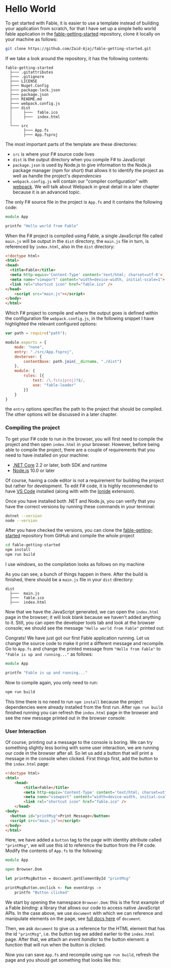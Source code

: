 # Hello World

To get started with Fable, it is easier to use a template instead of building your application from scratch, for that I have set up a simple hello world fable application in the [fable-getting-started](https://github.com/Zaid-Ajaj/fable-getting-started) repository, clone it locally on your machine as follows:

```bash
git clone https://github.com/Zaid-Ajaj/fable-getting-started.git
```
If we take a look around the repository, it has the following contents:
```
fable-getting-started
  ├─── .gitattributes
  ├─── .gitignore
  ├─── LICENSE
  ├─── Nuget.Config
  ├─── package-lock.json
  ├─── package.json
  ├─── README.md
  ├─── webpack.config.js
  ├─── dist
  │     ├───  fable.ico
  │     ├───  index.html
  │
  └─── src
        ├─── App.fs
        ├─── App.fsproj
```

The most important parts of the template are these directories:
- `src` is where your F# source code lives
- `dist` is the output directory when you compile F# to JavaScript
- `package.json` is used by Node.js to give information to the Node.js package manager (npm for short) that allows it to identify the project as well as handle the project's *dependencies*
- `webpack.config.js` will contain our "compiler configuration" with [webpack](https://webpack.js.org/). We will talk about Webpack in great detail in a later chapter because it is an advanced topic.

The only F# source file in the project is `App.fs` and it contains the following code:
```fsharp
module App

printfn "Hello world from Fable"
```
When the F# project is compiled using Fable, a single JavaScript file called `main.js` will be output in the `dist` directory, the `main.js` file in turn, is referenced by `index.html`, also in the `dist` directory:
```html {highlight:[9]}
<!doctype html>
<html>
<head>
  <title>Fable</title>
  <meta http-equiv='Content-Type' content='text/html; charset=utf-8'>
  <meta name="viewport" content="width=device-width, initial-scale=1">
  <link rel="shortcut icon" href="fable.ico" />
</head>
    <script src="main.js"></script>
</body>
</html>
```
Which F# project to compile and where the output goes is defined within the configuration file `webpack.config.js`, in the following snippet I have highlighted the relevant configured options:

```js {highlight:[5]}
var path = require("path");

module.exports = {
    mode: "none",
    entry: "./src/App.fsproj",
    devServer: {
        contentBase: path.join(__dirname, "./dist")
    },
    module: {
        rules: [{
            test: /\.fs(x|proj)?$/,
            use: "fable-loader"
        }]
    }
}
```
the `entry` options specifies the path to the project that should be compiled. The other options will be discussed in a later chapter.

### Compiling the project
To get your F# code to run in the browser, you will first need to compile the project and then open `index.html` in your browser. However, before being able to compile the project, there are a couple of requirements that you need to have installed on your machine:

- [.NET Core](https://www.microsoft.com/net/download) 2.2 or later, both SDK and runtime
- [Node.js](https://nodejs.org/en/) 10.0 or later

Of course, having a code editor is not a requirement for building the project but rather for development. To edit F# code, it is highly recommended to have [VS Code](https://code.visualstudio.com/) installed (along with with the [Ionide](http://ionide.io/) extension).

Once you have installed both .NET and Node.js, you can verify that you have the correct versions by running these commands in your terminal:
```bash
dotnet --version
node --version
```
After you have checked the versions, you can clone the [fable-getting-started](https://github.com/Zaid-Ajaj/fable-getting-started) repository from GitHub and compile the whole project
```bash
cd fable-getting-started
npm install
npm run build
```
I use windows, so the compilation looks as follows on my machine

<resolved-image source='/images/fable/compile.gif' />

As you can see, a bunch of things happen in there. After the build is finished, there should be a `main.js` file in your `dist` directory:

```
dist
  ├───  main.js
  ├───  fable.ico
  ├───  index.html
```

Now that we have the JavaScript generated, we can open the `index.html` page in the browser; it will look blank because we haven't added anything to it. Still, you can open the developer tools tab and look at the browser console; we should see the message `"Hello world from Fable"` printed out:

<resolved-image source='/images/fable/browser-console.png' />

Congrats! We have just got our first Fable application running. Let us change the source code to make it print a different message and recompile. Go to `App.fs` and change the printed message from `"Hello from Fable"` to `"Fable is up and running..."` as follows:

```fsharp {highlight: [3]}
module App

printfn "Fable is up and running..."
```
Now to compile again, you only need to run:
```bash
npm run build
```

This time there is no need to run `npm install` because the project dependencies were already installed from the first run.
After `npm run build` finished running you can refresh the `index.html` page in the browser and see the new message printed out in the browser console:

<resolved-image source="/images/fable/new-message.png" />

### User Interaction

Of course, printing out a message to the console is boring. We can try something slightly less boring with some user interaction, we are running our code in the browser after all. So let us add a button that will print a message in the console when clicked. First things first, add the button to the `index.html` page:

```html {highlight: [10]}
<!doctype html>
<html>
    <head>
        <title>Fable</title>
        <meta http-equiv='Content-Type' content='text/html; charset=utf-8'>
        <meta name="viewport" content="width=device-width, initial-scale=1">
        <link rel="shortcut icon" href="fable.ico" />
    </head>
<body>
  <button id="printMsg">Print Message</button>
  <script src="main.js"></script>
</body>
</html>
```
Here, we have added a `button` tag to the page with identity attribute called `"printMsg"`, we will use this id to reference the button from the F# code. Modify the contents of `App.fs` to the following:
```fsharp
module App

open Browser.Dom

let printMsgButton = document.getElementById "printMsg"

printMsgButton.onclick <- fun eventArgs ->
    printfn "Button clicked"
```
We start by opening the namespace `Browser.Dom`: this is the first example of a Fable *binding*: a library that allows our code to access native JavaScript APIs. In the case above, we use `document` with which we can reference and manipulate elements on the page, see [full docs here](https://developer.mozilla.org/en-US/docs/Web/API/Document) of `document`.

Then, we ask `document` to give us a reference for the HTML element that has the id `"printMsg"`, i.e. the button tag we added earlier to the `index.html` page. After that, we attach an *event handler* to the button element: a function that will run when the button is clicked.

Now you can save `App.fs` and recompile using `npm run build`, refresh the page and you should get something that looks like this:

<resolved-image source="/images/fable/button-click.gif" />
